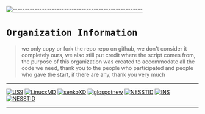 [![-----------------------------------------------------](https://raw.githubusercontent.com/andreasbm/readme/master/assets/lines/colored.png)](#table-of-contents)

# `Organization Information`
> we only copy or fork the repo repo on github, we don't consider it completely ours, we also still put credit where the script comes from, the purpose of this organization was created to accommodate all the code we need, thank you to the people who participated and people who gave the start, if there are any, thank you very much 

------

[![US9](https://github.com/NeeasTooID.png?size=100)](https://github.com/NeeasTooID)
[![LinucxMD](https://github.com/NeofetchNpc.png?size=100)](https://github.com/NeofetchNpc)
[![senkoXD](https://github.com/senkoXD.png?size=100)](https://github.com/senkoXD)
[![glospotnew](https://github.com/glospotnew.png?size=100)](https://github.com/glospotnew)
[![NESSTID](https://github.com/NESSTID.png?size=100)](https://github.com/NESSTID)
[![INS](https://github.com/INsITdeveloper.png?size=100)](https://github.com/INsITdeveloper)
[![NESSTID](https://github.com/nessxyz.png?size=100)](https://github.com/nessxyz)

------
